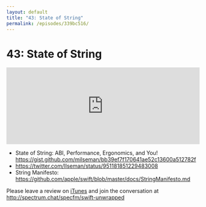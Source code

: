 ```yaml
---
layout: default
title: "43: State of String"
permalink: /episodes/339bc516/
---
```


# 43: State of String

<iframe frameBorder="0" height="200px" scrolling="no" seamless src="https://player.simplecast.com/d4cf620f-3176-479f-bc09-cbcdc8b650db" width="100%"></iframe>

* State of String: ABI, Performance, Ergonomics, and You! https://gist.github.com/milseman/bb39ef7f170641ae52c13600a512782f
* https://twitter.com/Ilseman/status/951181851229483008
* String Manifesto: https://github.com/apple/swift/blob/master/docs/StringManifesto.md

Please leave a review on [iTunes](https://itunes.apple.com/us/podcast/swift-unwrapped/id1209817203?mt=2) and join the conversation at http://spectrum.chat/specfm/swift-unwrapped
